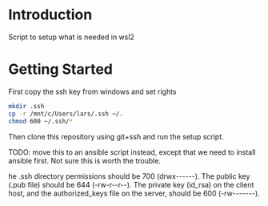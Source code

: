 # Introduction
Script to setup what is needed in wsl2

# Getting Started
First copy the ssh key from windows and set rights

```bash
mkdir .ssh
cp -r /mnt/c/Users/lars/.ssh ~/.
chmod 600 ~/.ssh/*
```

Then clone this repository using git+ssh and run the setup script.

TODO: move this to an ansible script instead, except that we need to install ansible first. Not sure this is worth the trouble.



he .ssh directory permissions should be 700 (drwx------).  The public key (.pub file) should be 644 (-rw-r--r--). The private key (id_rsa) on the client host, and the authorized_keys file on the server, should be 600 (-rw-------).



